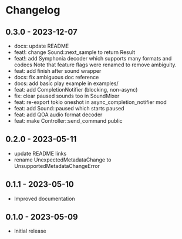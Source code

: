 # Changelog

## 0.3.0 - 2023-12-07

- docs: update README
- feat!: change Sound::next_sample to return Result
- feat!: add Symphonia decoder which supports many formats and codecs
  Note that feature flags were renamed to remove ambiguity.
- feat: add finish after sound wrapper
- docs: fix ambiguous doc reference
- docs: add basic play example in examples/
- feat: add CompletionNotifier (blocking, non-async)
- fix: clear paused sounds too in SoundMixer
- feat: re-export tokio oneshot in async_completion_notifier mod
- feat: add Sound::paused which starts paused
- feat: add QOA audio format decoder
- feat: make Controller::send_command public

## 0.2.0 - 2023-05-11

- update README links
- rename UnexpectedMetadataChange to UnsupportedMetadataChangeError

## 0.1.1 - 2023-05-10

- Improved documentation

## 0.1.0 - 2023-05-09

- Initial release
